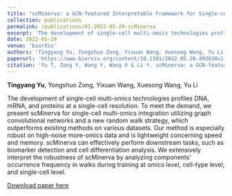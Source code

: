 ```yaml
---
title: "scMinerva: a GCN-featured Interpretable Framework for Single-cell Multi-omics Integration with Random Walk on Heterogeneous Graph"
collection: publications
permalink: /publications/01-2022-05-29-scMinerva
excerpt: 'The development of single-cell multi-omics technologies profiles DNA, mRNA, and proteins at a single-cell resolution. To meet the demand, we present scMinerva for single-cell multi-omics integration utilizing graph convolutional networks and a new random walk strategy, which outperforms existing methods on various datasets. Our method is especially robust on high-noise more-omics data and is lightweight concerning speed and memory. scMinerva can effectively perform downstream tasks, such as biomarker detection and cell differentiation analysis. We extensively interpret the robustness of scMinerva by analyzing the occurrence frequency of components in walks during training at omics level, cell-type level, and single-cell level.'
date: 2022-05-29
venue: 'biorXiv'
authors: 'Tingyang Yu, Yongshuo Zong, Yixuan Wang, Xuesong Wang, Yu Li'
paperurl: 'https://www.biorxiv.org/content/10.1101/2022.05.28.493838v1'
citation: 'Yu T, Zong Y, Wang Y, Wang X & Li Y. scMinerva: a GCN-featured Interpretable Framework for Single-cell Multi-omics Integration with Random Walk on Heterogeneous Graph[J]. bioRxiv (Submitted to RECOMB 2023 and received 1 (weak accept), 1 (weak accept) and -1 (weak reject); acceptance rate 10.9%), 2022.'
---
```


**Tingyang Yu**, Yongshuo Zong, Yixuan Wang, Xuesong Wang, Yu Li

The development of single-cell multi-omics technologies profiles DNA, mRNA, and proteins at a single-cell resolution. To meet the demand, we present scMinerva for single-cell multi-omics integration utilizing graph convolutional networks and a new random walk strategy, which outperforms existing methods on various datasets. Our method is especially robust on high-noise more-omics data and is lightweight concerning speed and memory. scMinerva can effectively perform downstream tasks, such as biomarker detection and cell differentiation analysis. We extensively interpret the robustness of scMinerva by analyzing components' occurrence frequency in walks during training at omics level, cell-type level, and single-cell level.

[Download paper here](https://www.biorxiv.org/content/10.1101/2022.05.28.493838v1.full.pdf)
